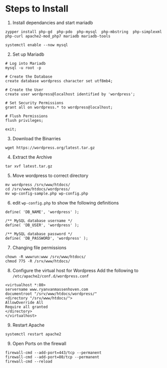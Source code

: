 # Steps to Install 

1. Install dependancies and start mariadb
```
zypper install php-gd  php-pdo  php-mysql  php-mbstring  php-simplexml  php-curl apache2-mod_php7 mariadb mariadb-tools

systemctl enable --now mysql
```

2. Set up Mariadb
```
# Log into Mariadb
mysql -u root -p

# Create the Database
create database wordpress character set utf8mb4;

# Create the User
create user wordpress@localhost identified by 'wordpress';

# Set Security Permissions
grant all on wordpress.* to wordpress@localhost;

# Flush Permissions
flush privileges;

exit;
```

3. Download the Binarries
```
wget https://wordpress.org/latest.tar.gz
```

4. Extract the Archive
```
tar xvf latest.tar.gz
```

5. Move wordpress to correct directory
```
mv wordpress /srv/www/htdocs/
cd /srv/www/htdocs/wordpress/
mv wp-config-sample.php wp-config.php
```

6. edit `wp-config.php` to show the following definitions
```
define( 'DB_NAME', 'wordpress' );

/** MySQL database username */
define( 'DB_USER', 'wordpress' );

/** MySQL database password */
define( 'DB_PASSWORD', 'wordpress' );
```

7. Changing file permissions
```
chown -R wwwrun:www /srv/www/htdocs/
chmod 775 -R /srv/www/htdocs/
```

8. Configure the virtual host for Wordpress
Add the following to `/etc/apache2/conf.d/wordpress.conf`
```
<virtualhost *:80>
servername www.ryanvanmassenhoven.com
documentroot "/srv/www/htdocs/wordpress/"
<directory "/srv/www/htdocs/">
AllowOverride All
Require all granted
</directory>
</virtualhost>
```


9.  Restart Apache
```
systemctl restart apache2
```

9. Open Ports on the firewall
```
firewall-cmd --add-port=443/tcp --permanent
firewall-cmd --add-port=80/tcp --permanent
firewall-cmd --reload
```